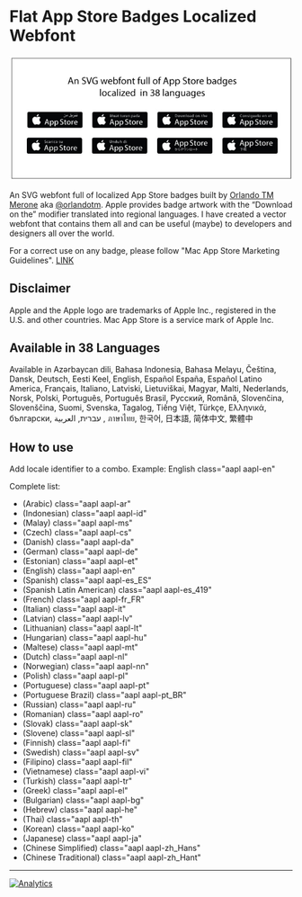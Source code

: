 Flat App Store Badges Localized Webfont
======================================

![alt tag](demo.jpg)

An SVG webfont full of localized App Store badges built by [Orlando TM Merone](http://www.orlandotm.com) aka [@orlandotm](http://www.twitter.com/orlandotm). Apple provides badge artwork with the “Download on the” modifier translated into regional languages. I have created a vector webfont that contains them all and can be useful (maybe) to developers and designers all over the world.

For a correct use on any badge, please follow "Mac App Store Marketing Guidelines". [LINK](https://developer.apple.com/app-store/marketing/guidelines/)

Disclaimer
----------

Apple and the Apple logo are trademarks of Apple Inc., registered in the U.S. and other countries. Mac App Store is a service mark of Apple Inc.


Available in 38 Languages
-------------------------

Available in Azərbaycan dili, Bahasa Indonesia, Bahasa Melayu, Čeština, Dansk, Deutsch, Eesti Keel, English, Español España, Español Latino America, Français, Italiano, Latviski, Lietuviškai, Magyar, Malti, Nederlands, Norsk, Polski, Português, Português Brasil, Pусский, Română, Slovenčina, Slovenščina, Suomi, Svenska, Tagalog, Tiếng Việt, Türkçe, Ελληνικά, български, עברית, العربية , ภาษาไทย, 한국어, 日本語, 简体中文, 繁體中


How to use
----------

Add locale identifier to a combo.
Example: English class="aapl aapl-en"

Complete list:

* (Arabic)    class="aapl aapl-ar"
* (Indonesian)    class="aapl aapl-id"
* (Malay)    class="aapl aapl-ms"
* (Czech)    class="aapl aapl-cs"
* (Danish)    class="aapl aapl-da"
* (German)    class="aapl aapl-de"
* (Estonian)    class="aapl aapl-et"
* (English)    class="aapl aapl-en"
* (Spanish)    class="aapl aapl-es_ES"
* (Spanish Latin American)    class="aapl aapl-es_419"
* (French)    class="aapl aapl-fr_FR"
* (Italian)    class="aapl aapl-it"
* (Latvian)    class="aapl aapl-lv"
* (Lithuanian)    class="aapl aapl-lt"
* (Hungarian)    class="aapl aapl-hu"
* (Maltese)    class="aapl aapl-mt"
* (Dutch)    class="aapl aapl-nl"
* (Norwegian)    class="aapl aapl-nn"
* (Polish)    class="aapl aapl-pl"
* (Portuguese)    class="aapl aapl-pt"
* (Portuguese Brazil)    class="aapl aapl-pt_BR"
* (Russian)    class="aapl aapl-ru"
* (Romanian)    class="aapl aapl-ro"
* (Slovak)    class="aapl aapl-sk"
* (Slovene)    class="aapl aapl-sl"
* (Finnish)    class="aapl aapl-fi"
* (Swedish)    class="aapl aapl-sv"
* (Filipino)    class="aapl aapl-fil"
* (Vietnamese)    class="aapl aapl-vi"
* (Turkish)    class="aapl aapl-tr"
* (Greek)    class="aapl aapl-el"
* (Bulgarian)    class="aapl aapl-bg"
* (Hebrew)    class="aapl aapl-he"
* (Thai)    class="aapl aapl-th"
* (Korean)    class="aapl aapl-ko"
* (Japanese)    class="aapl aapl-ja"
* (Chinese Simplified)    class="aapl aapl-zh_Hans"
* (Chinese Traditional)    class="aapl aapl-zh_Hant"

---

[![Analytics](https://ga-beacon.appspot.com/UA-50602721-1/orlandotm/flat-app-store-badge-localized-webfont)](https://github.com/igrigorik/ga-beacon)


